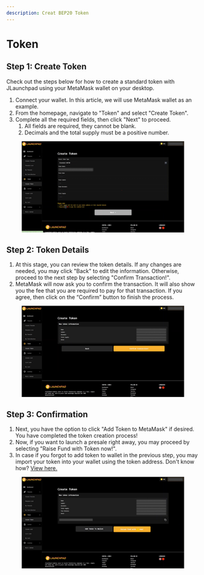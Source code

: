 ```yaml
---
description: Creat BEP20 Token
---
```


# Token

## Step 1: Create Token

Check out the steps below for how to create a standard token with JLaunchpad using your MetaMask wallet on your desktop.

1. Connect your wallet. In this article, we will use MetaMask wallet as an example.
2. From the homepage, navigate to "Token" and select "Create Token".
3. Complete all the required fields, then click "Next" to proceed.
   1. All fields are required, they cannot be blank.
   2. Decimals and the total supply must be a positive number.

<figure><img src="../../.gitbook/assets/Token-Create-1.jpg" alt=""><figcaption></figcaption></figure>

## Step 2: Token Details

1. At this stage, you can review the token details. If any changes are needed, you may click "Back" to edit the information. Otherwise, proceed to the next step by selecting "Confirm Transaction!".
2. MetaMask will now ask you to confirm the transaction. It will also show you the fee that you are required to pay for that transaction. If you agree, then click on the “Confirm” button to finish the process.

<figure><img src="../../.gitbook/assets/Token-Create-2.jpg" alt=""><figcaption></figcaption></figure>

## Step 3: Confirmation

1. Next, you have the option to click "Add Token to MetaMask" if desired. You have completed the token creation process!
2. Now, if you want to launch a presale right away, you may proceed by selecting "Raise Fund with Token now!".
3. In case if you forgot to add token to wallet in the previous step, you may import your token into your wallet using the token address. Don't know how? [View here.](https://support.metamask.io/manage-crypto/portfolio/how-to-import-a-token-in-metamask-portfolio/)

<figure><img src="../../.gitbook/assets/Token-Create-3.jpg" alt=""><figcaption></figcaption></figure>
